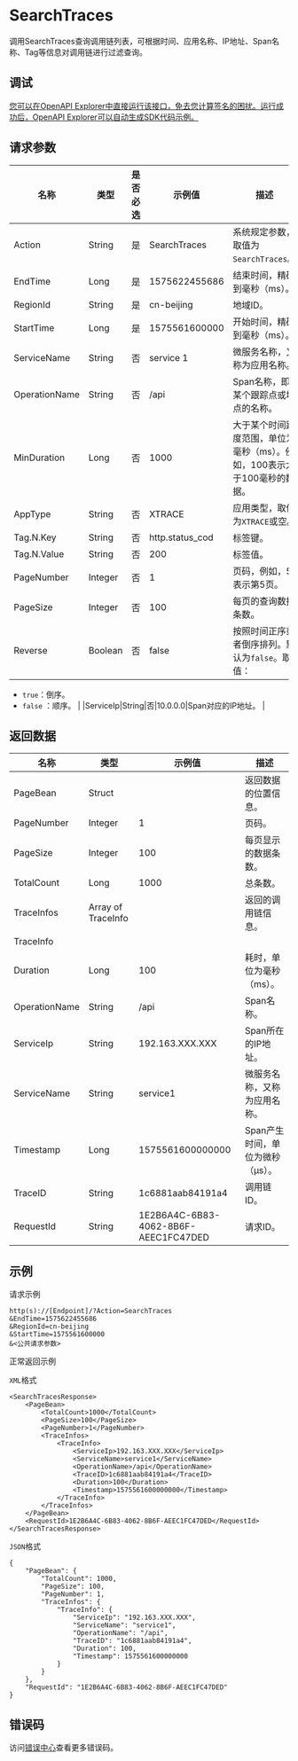 # SearchTraces

调用SearchTraces查询调用链列表，可根据时间、应用名称、IP地址、Span名称、Tag等信息对调用链进行过滤查询。

## 调试

[您可以在OpenAPI Explorer中直接运行该接口，免去您计算签名的困扰。运行成功后，OpenAPI Explorer可以自动生成SDK代码示例。](https://api.aliyun.com/#product=xtrace&api=SearchTraces&type=RPC&version=2019-08-08)

## 请求参数

|名称|类型|是否必选|示例值|描述|
|--|--|----|---|--|
|Action|String|是|SearchTraces|系统规定参数，取值为`SearchTraces`。 |
|EndTime|Long|是|1575622455686|结束时间，精确到毫秒（ms）。 |
|RegionId|String|是|cn-beijing|地域ID。 |
|StartTime|Long|是|1575561600000|开始时间，精确到毫秒（ms）。 |
|ServiceName|String|否|service 1|微服务名称，又称为应用名称。 |
|OperationName|String|否|/api|Span名称，即某个跟踪点或埋点的名称。 |
|MinDuration|Long|否|1000|大于某个时间跨度范围，单位为毫秒（ms）。例如，100表示大于100毫秒的数据。 |
|AppType|String|否|XTRACE|应用类型，取值为`XTRACE`或空。 |
|Tag.N.Key|String|否|http.status\_cod|标签键。 |
|Tag.N.Value|String|否|200|标签值。 |
|PageNumber|Integer|否|1|页码，例如，5表示第5页。 |
|PageSize|Integer|否|100|每页的查询数据条数。 |
|Reverse|Boolean|否|false|按照时间正序或者倒序排列。默认为`false`。取值：

 -   `true`：倒序。
-   `false` ：顺序。 |
|ServiceIp|String|否|10.0.0.0|Span对应的IP地址。 |

## 返回数据

|名称|类型|示例值|描述|
|--|--|---|--|
|PageBean|Struct| |返回数据的位置信息。 |
|PageNumber|Integer|1|页码。 |
|PageSize|Integer|100|每页显示的数据条数。 |
|TotalCount|Long|1000|总条数。 |
|TraceInfos|Array of TraceInfo| |返回的调用链信息。 |
|TraceInfo| | | |
|Duration|Long|100|耗时，单位为毫秒（ms）。 |
|OperationName|String|/api|Span名称。 |
|ServiceIp|String|192.163.XXX.XXX|Span所在的IP地址。 |
|ServiceName|String|service1|微服务名称，又称为应用名称。 |
|Timestamp|Long|1575561600000000|Span产生时间，单位为微秒（μs）。 |
|TraceID|String|1c6881aab84191a4|调用链ID。 |
|RequestId|String|1E2B6A4C-6B83-4062-8B6F-AEEC1FC47DED|请求ID。 |

## 示例

请求示例

```
http(s)://[Endpoint]/?Action=SearchTraces
&EndTime=1575622455686
&RegionId=cn-beijing
&StartTime=1575561600000
&<公共请求参数>
```

正常返回示例

`XML`格式

```
<SearchTracesResponse> 
    <PageBean> 
        <TotalCount>1000</TotalCount>  
        <PageSize>100</PageSize>  
        <PageNumber>1</PageNumber>  
        <TraceInfos> 
            <TraceInfo> 
                <ServiceIp>192.163.XXX.XXX</ServiceIp>  
                <ServiceName>service1</ServiceName>  
                <OperationName>/api</OperationName>  
                <TraceID>1c6881aab84191a4</TraceID>  
                <Duration>100</Duration>  
                <Timestamp>1575561600000000</Timestamp> 
            </TraceInfo> 
        </TraceInfos> 
    </PageBean>  
    <RequestId>1E2B6A4C-6B83-4062-8B6F-AEEC1FC47DED</RequestId> 
</SearchTracesResponse>
```

`JSON`格式

```
{
    "PageBean": {
        "TotalCount": 1000,
        "PageSize": 100,
        "PageNumber": 1,
        "TraceInfos": {
            "TraceInfo": {
                "ServiceIp": "192.163.XXX.XXX",
                "ServiceName": "service1",
                "OperationName": "/api",
                "TraceID": "1c6881aab84191a4",
                "Duration": 100,
                "Timestamp": 1575561600000000
            }
        }
    },
    "RequestId": "1E2B6A4C-6B83-4062-8B6F-AEEC1FC47DED"
}
```

## 错误码

访问[错误中心](https://error-center.aliyun.com/status/product/xtrace)查看更多错误码。

